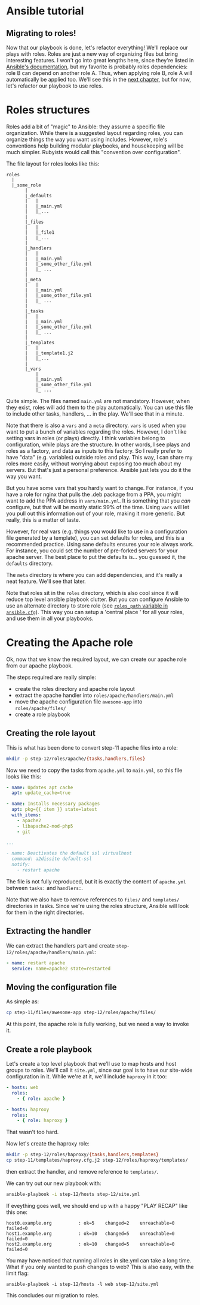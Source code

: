 Ansible tutorial
================

Migrating to roles!
--------------------

Now that our playbook is done, let's refactor everything! We'll replace
our plays with roles. Roles are just a new way of organizing files but
bring interesting features. I won't go into great lengths here, since
they're listed in
[Ansible's documentation](http://www.ansibleworks.com/docs/playbooks_roles.html#id5),
but my favorite is probably roles dependencies: role B can depend on
another role A. Thus, when applying role B, role A will automatically be
applied too. We'll see this in the [next
chapter](https://github.com/gossetx/ansible/tree/master/step-13),
but for now, let's refactor our playbook to use roles.

# Roles structures

Roles add a bit of "magic" to Ansible: they assume a specific file
organization. While there is a suggested layout regarding roles, you can
organize things the way you want using includes. However, role's
conventions help building modular playbooks, and housekeeping will be
much simpler.
Rubyists would call this "convention over configuration".

The file layout for roles looks like this:

```
roles
  |
  |_some_role
       |
       |_defaults
       |   |
       |   |_main.yml
       |   |_...
       |
       |_files
       |   |
       |   |_file1
       |   |_...
       |
       |_handlers
       |   |
       |   |_main.yml
       |   |_some_other_file.yml
       |   |_ ...
       |
       |_meta
       |   |
       |   |_main.yml
       |   |_some_other_file.yml
       |   |_ ...
       |
       |_tasks
       |   |
       |   |_main.yml
       |   |_some_other_file.yml
       |   |_ ...
       |
       |_templates
       |   |
       |   |_template1.j2
       |   |_...
       |
       |_vars
           |
           |_main.yml
           |_some_other_file.yml
           |_ ...
```


Quite simple.
The files named `main.yml` are not mandatory. However, when they exist,
roles will add them to the play automatically.
You can use this file to include other tasks, handlers, ... in the play.
We'll see that in a minute.

Note that there is also a `vars` and a `meta` directory. `vars` is used
when you want to put a bunch of variables regarding the roles. However,
I don't like setting vars in roles (or plays) directly. I think variables
belong to configuration, while plays are the structure. In other words,
I see plays and roles as a factory, and data as inputs to this factory.
So I really prefer to have "data" (e.g. variables) outside roles and
play. This way, I can share my roles more easily, without worrying about
exposing too much about my servers. But that's just a personal
preference. Ansible just lets you do it the way you want.

But you have some vars that you hardly want to change. For instance, if
you have a role for nginx that pulls the .deb package from a PPA, you
might want to add the PPA address in `vars/main.yml`. It is something
that you _can_ configure, but that will be mostly static 99% of the
time. Using `vars` will let you pull out this information out of your
role, making it more generic. But really, this is a matter of taste.

However, for real vars (e.g. things you would like to use in a
configuration file generated by a template), you can set defaults for
roles, and this is a recommended practice. Using sane defaults ensures
your role always work.
For instance, you could set the number of pre-forked servers for your
apache server. The best place to put the defaults is... you guessed it,
the `defaults` directory.

The `meta` directory is where you can add dependencies, and it's really
a neat feature. We'll see that later.

Note that roles sit in the `roles` directory, which is also cool since
it will reduce top level ansible playbook clutter. But you can configure
Ansible to use an alternate directory to store role (see [`roles_path`
variable in `ansible.cfg`](http://docs.ansible.com/intro_configuration.html#roles-path)).
This way you can setup a 'central place ' for all your roles, and use
them in all your playbooks.

# Creating the Apache role

Ok, now that we know the required layout, we can create our apache role
from our apache playbook.

The steps required are really simple:
- create the roles directory and apache role layout
- extract the apache handler into `roles/apache/handlers/main.yml`
- move the apache configuration file `awesome-app` into
  `roles/apache/files/`
- create a role playbook

## Creating the role layout

This is what has been done to convert step-11 apache files into a role:

```bash
mkdir -p step-12/roles/apache/{tasks,handlers,files}
```

Now we need to copy the tasks from `apache.yml` to `main.yml`, so this
file looks like this:

```yaml
- name: Updates apt cache
  apt: update_cache=true

- name: Installs necessary packages
  apt: pkg={{ item }} state=latest
  with_items:
    - apache2
    - libapache2-mod-php5
    - git

...

- name: Deactivates the default ssl virtualhost
  command: a2dissite default-ssl
  notify:
    - restart apache
```

The file is not fully reproduced, but it is exactly the content of
`apache.yml` between `tasks:` and `handlers:`.

Note that we also have to remove references to `files/` and `templates/`
directories in tasks. Since we're using the roles structure, Ansible
will look for them in the right directories.

## Extracting the handler

We can extract the handlers part and create
`step-12/roles/apache/handlers/main.yml`:

```yaml
- name: restart apache
  service: name=apache2 state=restarted
```

## Moving the configuration file

As simple as:

```bash
cp step-11/files/awesome-app step-12/roles/apache/files/
```

At this point, the apache role is fully working, but we need a way to
invoke it.

## Create a role playbook

Let's create a top level playbook that we'll use to map hosts and host
groups to roles. We'll call it `site.yml`, since our goal is to have our
site-wide configuration in it. While we're at it, we'll include
`haproxy` in it too:

```yaml
- hosts: web
  roles:
    - { role: apache }

- hosts: haproxy
  roles:
    - { role: haproxy }
```

That wasn't too hard. 

Now let's create the haproxy role:

```bash
mkdir -p step-12/roles/haproxy/{tasks,handlers,templates}
cp step-11/templates/haproxy.cfg.j2 step-12/roles/haproxy/templates/
```

then extract the handler, and remove reference to `templates/`.

We can try out our new playbook with:

```bash
ansible-playbook -i step-12/hosts step-12/site.yml
```

If eveything goes well, we should end up with a happy "PLAY RECAP" like
this one:

```
host0.example.org          : ok=5    changed=2    unreachable=0 failed=0
host1.example.org          : ok=10   changed=5    unreachable=0 failed=0
host2.example.org          : ok=10   changed=5    unreachable=0 failed=0
```

You may have noticed that running all roles in site.yml can take a long
time.  What if you only wanted to push changes to web?  This is also
easy, with the limit flag:

    ansible-playbook -i step-12/hosts -l web step-12/site.yml

This concludes our migration to roles.
